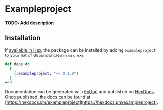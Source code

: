 # Exampleproject

**TODO: Add description**

## Installation

If [available in Hex](https://hex.pm/docs/publish), the package can be installed
by adding `exampleproject` to your list of dependencies in `mix.exs`:

```elixir
def deps do
  [
    {:exampleproject, "~> 0.1.0"}
  ]
end
```

Documentation can be generated with [ExDoc](https://github.com/elixir-lang/ex_doc)
and published on [HexDocs](https://hexdocs.pm). Once published, the docs can
be found at [https://hexdocs.pm/exampleproject](https://hexdocs.pm/exampleproject).

